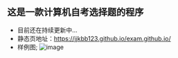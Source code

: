 ## 这是一款计算机自考选择题的程序
- 目前还在持续更新中...
- 静态页地址：https://jjkbb123.github.io/exam.github.io/
- 样例图;
![image](https://user-images.githubusercontent.com/66198683/162217524-397045d5-88c9-4e64-8439-1dedce2acf03.png)

